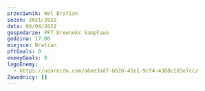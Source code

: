 ```yaml
---
przeciwnik: Wel Bratian
sezon: 2021/2022
data: 06/04/2022
gospodarze: PFT Drewneks Sampława
godzina: 17:00
miejsce: Bratian
pftGoals: 0
enemyGoals: 0
logoEnemy:
  - https://ucarecdn.com/a6ee3ad7-bb26-41e1-9cf4-4388c103e7cc/
Zawodnicy: []
---
```

